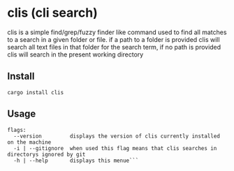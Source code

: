 # clis (cli search)
clis is a simple find/grep/fuzzy finder like command used to find all matches
to a search in a given folder or file.
if a path to a folder is provided clis will search all text files in that
folder for the search term, if no path is provided clis will search in the
present working directory

## Install
`cargo install clis`

## Usage
```Usage: clis <search term> [opt path]
flags:
  --version         displays the version of clis currently installed on the machine
  -i | --gitignore  when used this flag means that clis searches in directorys ignored by git
  -h | --help       displays this menue```
